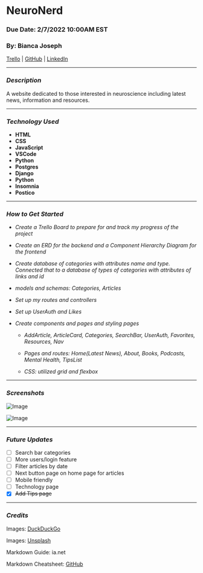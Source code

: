 # **NeuroNerd**

### **Due Date: 2/7/2022 10:00AM EST**

### **By: Bianca Joseph**

[Trello](https://trello.com/b/NLBwnVTB/neuronerd) | [GitHub](https://github.com/biancajoseph101) | [LinkedIn](www.linkedin.com/biancaclairejoseph)

---

### **_Description_**

A website dedicated to those interested in neuroscience including latest news, information and resources.

---

### **_Technology Used_**

- **HTML**
- **CSS**
- **JavaScript**
- **VSCode**
- **Python**
- **Postgres**
- **Django**
- **Python**
- **Insomnia**
- **Postico**

---

### **_How to Get Started_**

- _Create a Trello Board to prepare for and track my progress of the project_
- _Create an ERD for the backend and a Component Hierarchy Diagram for the frontend_
- _Create database of categories with attributes name and type. Connected that to a database of types of categories with attributes of links and id_
- _models and schemas: Categories, Articles_
- _Set up my routes and controllers_
- _Set up UserAuth and Likes_
- _Create components and pages and styling pages_

  - _AddArticle, ArticleCard, Categories, SearchBar, UserAuth, Favorites, Resources, Nav_

  - _Pages and routes: Home(Latest News), About, Books, Podcasts, Mental Health, TipsList_

  - _CSS: utilized grid and flexbox_

---

### **_Screenshots_**

![Image](https://i.imgur.com/C9msjjV.png)

![Image](https://i.imgur.com/Vc0wXHY.png)

---

### **_Future Updates_**

- [ ] Search bar categories
- [ ] More users/login feature
- [ ] Filter articles by date
- [ ] Next button page on home page for articles
- [ ] Mobile friendly
- [ ] Technology page
- [x] ~~Add Tips page~~

---

### **_Credits_**

Images: [DuckDuckGo](www.duckduckgo.com)

Images: [Unsplash](www.unsplash.com)

Markdown Guide: ia.net

Markdown Cheatsheet: [GitHub](www.github.com)
